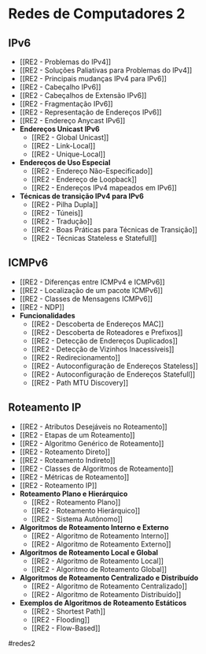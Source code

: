 # Redes de Computadores 2

## IPv6

- [[RE2 - Problemas do IPv4]]
- [[RE2 - Soluções Paliativas para Problemas do IPv4]]
- [[RE2 - Principais mudanças IPv4 para IPv6]]
- [[RE2 - Cabeçalho IPv6]]
- [[RE2 - Cabeçalhos de Extensão IPv6]]
- [[RE2 - Fragmentação IPv6]]
- [[RE2 - Representação de Endereços IPv6]]
- [[RE2 - Endereço Anycast IPv6]]
- **Endereços Unicast IPv6**
	- [[RE2 - Global Unicast]]
	- [[RE2 - Link-Local]]
	- [[RE2 - Unique-Local]]
- **Endereços de Uso Especial**
	- [[RE2 - Endereço Não-Especificado]]
	- [[RE2 - Endereço de Loopback]]
	- [[RE2 - Endereços IPv4 mapeados em IPv6]]
- **Técnicas de transição IPv4 para IPv6**
	- [[RE2 - Pilha Dupla]]
	- [[RE2 - Túneis]]
	- [[RE2 - Tradução]]
	- [[RE2 - Boas Práticas para Técnicas de Transição]]
	- [[RE2 - Técnicas Stateless e Statefull]]

## ICMPv6

- [[RE2 - Diferenças entre ICMPv4 e ICMPv6]]
- [[RE2 - Localização de um pacote ICMPv6]]
- [[RE2 - Classes de Mensagens ICMPv6]]
- [[RE2 - NDP]]
- **Funcionalidades**
	- [[RE2 - Descoberta de Endereços MAC]]
	- [[RE2 - Descoberta de Roteadores e Prefixos]]
	- [[RE2 - Detecção de Endereços Duplicados]]
	- [[RE2 - Detecção de Vizinhos Inacessíveis]]
	- [[RE2 - Redirecionamento]]
	- [[RE2 - Autoconfiguração de Endereços Stateless]]
	- [[RE2 - Autoconfiguração de Endereços Statefull]]
	- [[RE2 - Path MTU Discovery]]

## Roteamento IP

- [[RE2 - Atributos Desejáveis no Roteamento]]
- [[RE2 - Etapas de um Roteamento]]
- [[RE2 - Algoritmo Genérico de Roteamento]]
- [[RE2 - Roteamento Direto]]
- [[RE2 - Roteamento Indireto]]
- [[RE2 - Classes de Algoritmos de Roteamento]]
- [[RE2 - Métricas de Roteamento]]
- [[RE2 - Roteamento IP]]
- **Roteamento Plano e Hierárquico**
	- [[RE2 - Roteamento Plano]]
	- [[RE2 - Roteamento Hierárquico]]
	- [[RE2 - Sistema Autônomo]]
- **Algoritmos de Roteamento Interno e Externo**
	- [[RE2 - Algoritmo de Roteamento Interno]]
	- [[RE2 - Algoritmo de Roteamento Externo]]
- **Algoritmos de Roteamento Local e Global**
	- [[RE2 - Algoritmo de Roteamento Local]]
	- [[RE2 - Algoritmo de Roteamento Global]]
- **Algoritmos de Roteamento Centralizado e Distribuído**
	- [[RE2 - Algoritmo de Roteamento Centralizado]]
	- [[RE2 - Algoritmo de Roteamento Distribuído]]
- **Exemplos de Algoritmos de Roteamento Estáticos**
	- [[RE2 - Shortest Path]]
	- [[RE2 - Flooding]]
	- [[RE2 - Flow-Based]]

#redes2